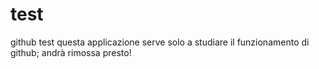 test
====

github test
questa applicazione serve solo a studiare il funzionamento di github; andrà rimossa presto!
